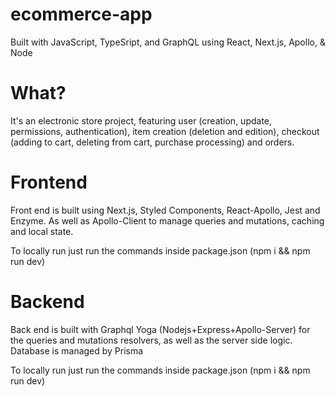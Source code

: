 # ecommerce-app
Built with JavaScript, TypeSript, and GraphQL using React, Next.js, Apollo, &amp; Node

# What?

It's an electronic store project, featuring user (creation, update, permissions, authentication), item creation (deletion and edition), checkout (adding to cart, deleting from cart, purchase processing) and orders. 

# Frontend

Front end is built using Next.js, Styled Components, React-Apollo, Jest and Enzyme. As well as Apollo-Client to manage queries and mutations, caching and local state.

To locally run just run the commands inside package.json (npm i && npm run dev)

# Backend

Back end is built with Graphql Yoga (Nodejs+Express+Apollo-Server) for the queries and mutations resolvers, as well as the server side logic. Database is managed by Prisma

To locally run just run the commands inside package.json (npm i && npm run dev)
